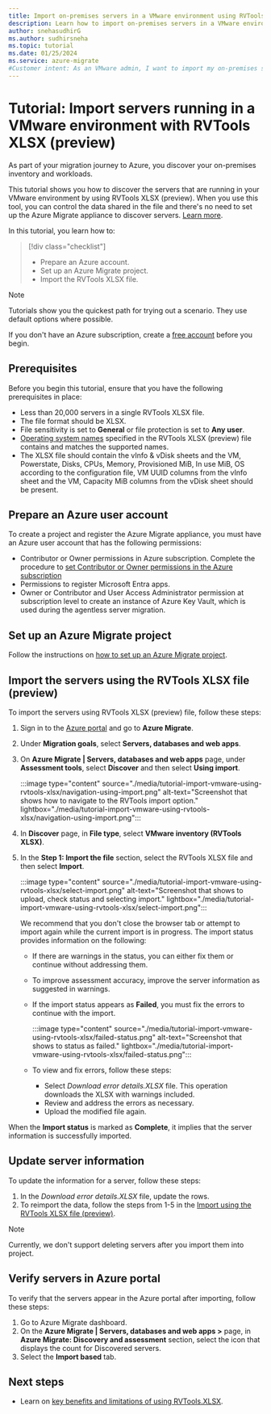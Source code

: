```yaml
---
title: Import on-premises servers in a VMware environment using RVTools XLSX (preview)
description: Learn how to import on-premises servers in a VMware environment by using the RVTools XLSX (preview).
author: snehasudhirG
ms.author: sudhirsneha
ms.topic: tutorial
ms.date: 01/25/2024
ms.service: azure-migrate
#Customer intent: As an VMware admin, I want to import my on-premises servers running in a VMware environment.
---
```


# Tutorial: Import servers running in a VMware environment with RVTools XLSX (preview)

As part of your migration journey to Azure, you discover your on-premises inventory and workloads.

This tutorial shows you how to discover the servers that are running in your VMware environment by using RVTools XLSX (preview). When you use this tool, you can control the data shared in the file and there's no need to set up the Azure Migrate appliance to discover servers. [Learn more](migrate-support-matrix-vmware.md#import-servers-by-using-rvtools-xlsx-preview).


In this tutorial, you learn how to:

> [!div class="checklist"]
> * Prepare an Azure account.
> * Set up an Azure Migrate project.
> * Import the RVTools XLSX file.

> [!NOTE]
> Tutorials show you the quickest path for trying out a scenario. They use default options where possible.  

If you don't have an Azure subscription, create a [free account](https://azure.microsoft.com/pricing/free-trial/) before you begin.

## Prerequisites

Before you begin this tutorial, ensure that you have the following prerequisites in place:

- Less than 20,000 servers in a single RVTools XLSX file.
- The file format should be XLSX.
- File sensitivity is set to **General** or file protection is set to **Any user**.
- [Operating system names](migrate-support-matrix.md) specified in the RVTools XLSX (preview) file contains and matches the supported names.
- The XLSX file should contain the vInfo & vDisk sheets and the VM, Powerstate, Disks, CPUs, Memory, Provisioned MiB, In use MiB, OS according to the configuration file, VM UUID columns from the vInfo sheet and the VM, Capacity MiB columns from the vDisk sheet should be present.
 

## Prepare an Azure user account

To create a project and register the Azure Migrate appliance, you must have an Azure user account that has the following permissions:

- Contributor or Owner permissions in Azure subscription. Complete the procedure to [set Contributor or Owner permissions in the Azure subscription](tutorial-discover-vmware.md#prepare-an-azure-user-account)
- Permissions to register Microsoft Entra apps.
- Owner or Contributor and User Access Administrator permission at subscription level to create an instance of Azure Key Vault, which is used during the agentless server migration.


## Set up an Azure Migrate project

Follow the instructions on [how to set up an Azure Migrate project](tutorial-discover-import.md#set-up-a-project).


## Import the servers using the RVTools XLSX file (preview)

To import the servers using RVTools XLSX (preview) file, follow these steps:

1. Sign in to the [Azure portal](https://portal.azure.com) and go to **Azure Migrate**.
1. Under **Migration goals**, select **Servers, databases and web apps**.
1. On **Azure Migrate | Servers, databases and web apps** page, under **Assessment tools**, select **Discover** and then select **Using import**.

    :::image type="content" source="./media/tutorial-import-vmware-using-rvtools-xlsx/navigation-using-import.png" alt-text="Screenshot that shows how to navigate to the RVTools import option." lightbox="./media/tutorial-import-vmware-using-rvtools-xlsx/navigation-using-import.png":::

1. In **Discover** page, in **File type**, select **VMware inventory (RVTools XLSX)**.
1. In the **Step 1: Import the file** section, select the RVTools XLSX file and then select **Import**.

    :::image type="content" source="./media/tutorial-import-vmware-using-rvtools-xlsx/select-import.png" alt-text="Screenshot that shows to upload, check status and selecting import." lightbox="./media/tutorial-import-vmware-using-rvtools-xlsx/select-import.png":::

    We recommend that you don't close the browser tab or attempt to import again while the current import is in progress. The import status provides information on the following:
    - If there are warnings in the status, you can either fix them or continue without addressing them.
    - To improve assessment accuracy, improve the server information as suggested in warnings. 
    - If the import status appears as **Failed**, you must fix the errors to continue with the import.
    
      :::image type="content" source="./media/tutorial-import-vmware-using-rvtools-xlsx/failed-status.png" alt-text="Screenshot that shows to status as failed." lightbox="./media/tutorial-import-vmware-using-rvtools-xlsx/failed-status.png"::: 
   
    - To view and fix errors, follow these steps:
        - Select *Download error details.XLSX* file. This operation downloads the XLSX with warnings included.
        - Review and address the errors as necessary.
        - Upload the modified file again.

When the **Import status** is marked as **Complete**, it implies that the server information is successfully imported.

## Update server information
To update the information for a server, follow these steps:

1. In the *Download error details.XLSX* file, update the rows.
1. To reimport the data, follow the steps from 1-5 in the [Import using the RVTools XLSX file (preview)](#import-the-servers-using-the-rvtools-xlsx-file-preview).

> [!NOTE]
> Currently, we don't support deleting servers after you import them into project.

## Verify servers in Azure portal

To verify that the servers appear in the Azure portal after importing, follow these steps:

1. Go to Azure Migrate dashboard.
1. On the **Azure Migrate | Servers, databases and web apps >** page, in  **Azure Migrate: Discovery and assessment** section, select the icon that displays the count for Discovered servers.
1. Select the **Import based** tab.


## Next steps

- Learn on [key benefits and limitations of using RVTools.XLSX](migrate-support-matrix-vmware.md#import-servers-by-using-rvtools-xlsx-preview).

